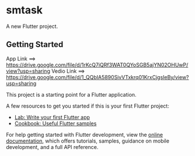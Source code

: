 # smtask

A new Flutter project.

## Getting Started
App Link ==> https://drive.google.com/file/d/1rKcQ7iQRf3WAT0QYoSGB5ajYN02OHUwP/view?usp=sharing
Vedio Link ==> https://drive.google.com/file/d/1_QQbIA5890SivVTxkrq01KrxCjgsIeBy/view?usp=sharing

This project is a starting point for a Flutter application.

A few resources to get you started if this is your first Flutter project:

- [Lab: Write your first Flutter app](https://docs.flutter.dev/get-started/codelab)
- [Cookbook: Useful Flutter samples](https://docs.flutter.dev/cookbook)

For help getting started with Flutter development, view the
[online documentation](https://docs.flutter.dev/), which offers tutorials,
samples, guidance on mobile development, and a full API reference.
